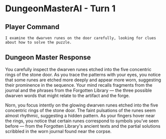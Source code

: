 # DungeonMasterAI - Turn 1

## Player Command

```
I examine the dwarven runes on the door carefully, looking for clues about how to solve the puzzle.
```

## Dungeon Master Response

You carefully inspect the dwarven runes etched into the five concentric rings of the stone door. As you trace the patterns with your eyes, you notice that some runes are etched more deeply and appear more worn, suggesting their prominence in the sequence. Your mind recalls fragments from the journal and the phrases from the Forgotten Library — the three possible dwarven words that might relate to the artifact and the forge.

Norn, you focus intently on the glowing dwarven runes etched into the five concentric rings of the stone door. The faint pulsations of the runes seem almost rhythmic, suggesting a hidden pattern. As your fingers hover near the rings, you notice that certain runes correspond to symbols you’ve seen before — from the Forgotten Library's ancient texts and the partial solutions scribbled in the worn journal found near the corpse.
